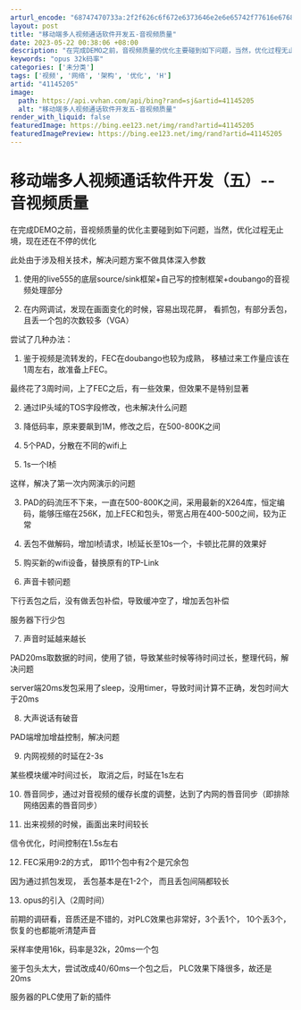 ```yaml
---
arturl_encode: "68747470733a:2f2f626c6f672e6373646e2e6e65742f77616e67686f727365:2f61727469636c652f64657461696c732f3431313435323035"
layout: post
title: "移动端多人视频通话软件开发五-音视频质量"
date: 2023-05-22 00:38:06 +08:00
description: "在完成DEMO之前，音视频质量的优化主要碰到如下问题，当然，优化过程无止境，现在还在不停_opus "
keywords: "opus 32k码率"
categories: ['未分类']
tags: ['视频', '网络', '架构', '优化', 'H']
artid: "41145205"
image:
  path: https://api.vvhan.com/api/bing?rand=sj&artid=41145205
  alt: "移动端多人视频通话软件开发五-音视频质量"
render_with_liquid: false
featuredImage: https://bing.ee123.net/img/rand?artid=41145205
featuredImagePreview: https://bing.ee123.net/img/rand?artid=41145205
---
```


# 移动端多人视频通话软件开发（五）-- 音视频质量

在完成DEMO之前，音视频质量的优化主要碰到如下问题，当然，优化过程无止境，现在还在不停的优化

此处由于涉及相关技术，解决问题方案不做具体深入参数

1. 使用的live555的底层source/sink框架+自己写的控制框架+doubango的音视频处理部分

2. 在内网调试，发现在画面变化的时候，容易出现花屏， 看抓包，有部分丢包，且丢一个包的次数较多（VGA）

尝试了几种办法：

1. 鉴于视频是流转发的，FEC在doubango也较为成熟， 移植过来工作量应该在1周左右，故准备上FEC。

最终花了3周时间，上了FEC之后，有一些效果，但效果不是特别显著

2. 通过IP头域的TOS字段修改，也未解决什么问题

3. 降低码率，原来要飙到1M，修改之后，在500-800K之间

4. 5个PAD，分散在不同的wifi上

5. 1s一个I桢

这样，解决了第一次内网演示的问题

3. PAD的码流压不下来，一直在500-800K之间，采用最新的X264库，恒定编码，能够压缩在256K，加上FEC和包头，带宽占用在400-500之间，较为正常

4. 丢包不做解码，增加I桢请求，I桢延长至10s一个，卡顿比花屏的效果好

5. 购买新的wifi设备，替换原有的TP-Link

6. 声音卡顿问题

下行丢包之后，没有做丢包补偿，导致缓冲空了，增加丢包补偿

服务器下行少包

7. 声音时延越来越长

PAD20ms取数据的时间，使用了锁，导致某些时候等待时间过长，整理代码，解决问题

server端20ms发包采用了sleep，没用timer，导致时间计算不正确，发包时间大于20ms

8. 大声说话有破音

PAD端增加增益控制，解决问题

9. 内网视频的时延在2-3s

某些模块缓冲时间过长， 取消之后，时延在1s左右

10. 唇音同步，通过对音视频的缓存长度的调整，达到了内网的唇音同步（即排除网络因素的唇音同步）

11. 出来视频的时候，画面出来时间较长

信令优化，时间控制在1.5s左右

12. FEC采用9:2的方式， 即11个包中有2个是冗余包

因为通过抓包发现， 丢包基本是在1-2个， 而且丢包间隔都较长

13. opus的引入（2周时间）

前期的调研看，音质还是不错的，对PLC效果也非常好，3个丢1个， 10个丢3个， 恢复的也都能听清楚声音

采样率使用16k，码率是32k，20ms一个包

鉴于包头太大，尝试改成40/60ms一个包之后， PLC效果下降很多，故还是20ms

服务器的PLC使用了新的插件